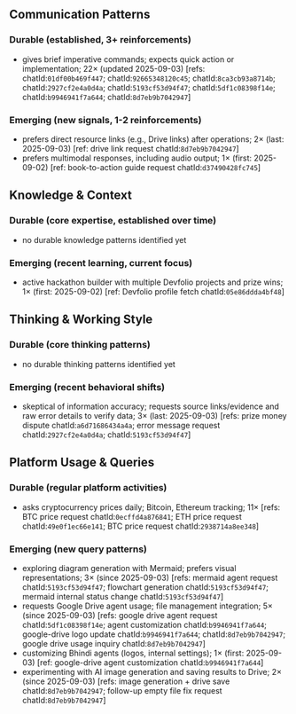 ## Communication Patterns
### Durable (established, 3+ reinforcements)
- gives brief imperative commands; expects quick action or implementation; 22× (updated 2025-09-03) [refs: chatId:`01df00b469f447`; chatId:`92665348120c45`; chatId:`8ca3cb93a8714b`; chatId:`2927cf2e4a0d4a`; chatId:`5193cf53d94f47`; chatId:`5df1c08398f14e`; chatId:`b9946941f7a644`; chatId:`8d7eb9b7042947`]

### Emerging (new signals, 1-2 reinforcements)
- prefers direct resource links (e.g., Drive links) after operations; 2× (last: 2025-09-03) [ref: drive link request chatId:`8d7eb9b7042947`]
- prefers multimodal responses, including audio output; 1× (first: 2025-09-02) [ref: book-to-action guide request chatId:`d37490428fc745`]

## Knowledge & Context
### Durable (core expertise, established over time)
- no durable knowledge patterns identified yet

### Emerging (recent learning, current focus)
- active hackathon builder with multiple Devfolio projects and prize wins; 1× (first: 2025-09-02) [ref: Devfolio profile fetch chatId:`05e86ddda4bf48`]

## Thinking & Working Style
### Durable (core thinking patterns)
- no durable thinking patterns identified yet

### Emerging (recent behavioral shifts)
- skeptical of information accuracy; requests source links/evidence and raw error details to verify data; 3× (last: 2025-09-03) [refs: prize money dispute chatId:`a6d71686434a4a`; error message request chatId:`2927cf2e4a0d4a`; chatId:`5193cf53d94f47`]

## Platform Usage & Queries
### Durable (regular platform activities)
- asks cryptocurrency prices daily; Bitcoin, Ethereum tracking; 11× [refs: BTC price request chatId:`0ecffd4a876841`; ETH price request chatId:`49e0f1ec66e141`; BTC price request chatId:`2938714a8ee348`]

### Emerging (new query patterns)
- exploring diagram generation with Mermaid; prefers visual representations; 3× (since 2025-09-03) [refs: mermaid agent request chatId:`5193cf53d94f47`; flowchart generation chatId:`5193cf53d94f47`; mermaid internal status change chatId:`5193cf53d94f47`]
- requests Google Drive agent usage; file management integration; 5× (since 2025-09-03) [refs: google drive agent request chatId:`5df1c08398f14e`; agent customization chatId:`b9946941f7a644`; google-drive logo update chatId:`b9946941f7a644`; chatId:`8d7eb9b7042947`; google drive usage inquiry chatId:`8d7eb9b7042947`]
- customizing Bhindi agents (logos, internal settings); 1× (first: 2025-09-03) [ref: google-drive agent customization chatId:`b9946941f7a644`]
- experimenting with AI image generation and saving results to Drive; 2× (since 2025-09-03) [refs: image generation + drive save chatId:`8d7eb9b7042947`; follow-up empty file fix request chatId:`8d7eb9b7042947`]